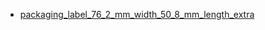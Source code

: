 * [packaging_label_76_2_mm_width_50_8_mm_length_extra](packaging_label_76_2_mm_width_50_8_mm_length_extra)

